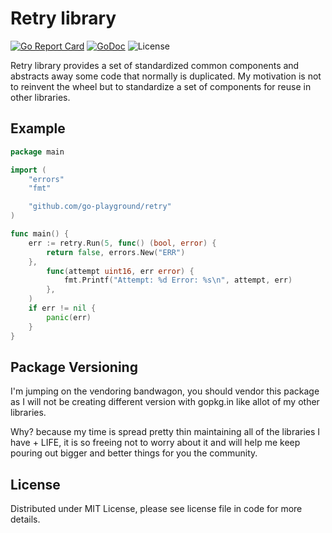 Retry library
=============
[![Go Report Card](https://goreportcard.com/badge/github.com/go-playground/retry)](https://goreportcard.com/report/github.com/go-playground/retry)
[![GoDoc](https://godoc.org/github.com/go-playground/retry?status.svg)](https://godoc.org/github.com/go-playground/retry)
![License](https://img.shields.io/dub/l/vibe-d.svg)

Retry library provides a set of standardized common components and abstracts away some code that normally is duplicated.
My motivation is not to reinvent the wheel but to standardize a set of components for reuse in other libraries.

Example
------------
```go
package main

import (
	"errors"
	"fmt"

	"github.com/go-playground/retry"
)

func main() {
	err := retry.Run(5, func() (bool, error) {
		return false, errors.New("ERR")
	},
		func(attempt uint16, err error) {
			fmt.Printf("Attempt: %d Error: %s\n", attempt, err)
		},
	)
	if err != nil {
		panic(err)
	}
}

```

Package Versioning
---------------
I'm jumping on the vendoring bandwagon, you should vendor this package as I will not
be creating different version with gopkg.in like allot of my other libraries.

Why? because my time is spread pretty thin maintaining all of the libraries I have + LIFE,
it is so freeing not to worry about it and will help me keep pouring out bigger and better
things for you the community.

License
------
Distributed under MIT License, please see license file in code for more details.